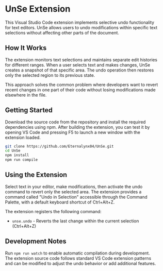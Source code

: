 # UnSe Extension

This Visual Studio Code extension implements selective undo functionality for text editors. UnSe allows users to undo modifications within specific text selections without affecting other parts of the document.

## How It Works

The extension monitors text selections and maintains separate edit histories for different ranges. When a user selects text and makes changes, UnSe creates a snapshot of that specific area. The undo operation then restores only the selected region to its previous state.

This approach solves the common problem where developers want to revert recent changes in one part of their code without losing modifications made elsewhere in the file.

## Getting Started

Download the source code from the repository and install the required dependencies using npm. After building the extension, you can test it by opening VS Code and pressing F5 to launch a new window with the extension loaded.

```bash
git clone https://github.com/Eternalynx04/UnSe.git
cd UnSe
npm install
npm run compile
```

## Using the Extension

Select text in your editor, make modifications, then activate the undo command to revert only the selected area. The extension provides a command called "Undo in Selection" accessible through the Command Palette, with a default keyboard shortcut of Ctrl+Alt+Z.

The extension registers the following command:
- `unse.undo` - Reverts the last change within the current selection (Ctrl+Alt+Z)

## Development Notes

Run `npm run watch` to enable automatic compilation during development. The extension source code follows standard VS Code extension patterns and can be modified to adjust the undo behavior or add additional features.
